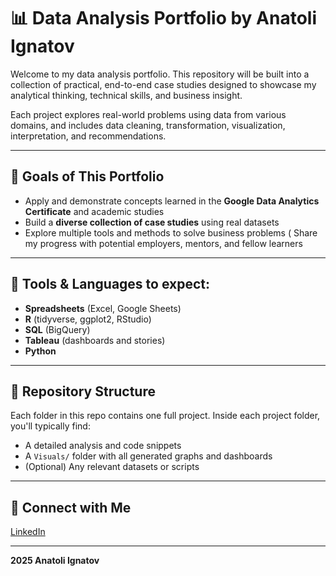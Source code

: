 # 📊 Data Analysis Portfolio by Anatoli Ignatov

Welcome to my data analysis portfolio. This repository will be built into a collection of practical, end-to-end case studies designed to showcase my analytical thinking, technical skills, and business insight.

Each project explores real-world problems using data from various domains, and includes data cleaning, transformation, visualization, interpretation, and recommendations.

---

## 🎯 Goals of This Portfolio

* Apply and demonstrate concepts learned in the **Google Data Analytics Certificate** and academic studies
* Build a **diverse collection of case studies** using real datasets
* Explore multiple tools and methods to solve business problems
( Share my progress with potential employers, mentors, and fellow learners

---

## 🧰 Tools & Languages to expect:

* **Spreadsheets** (Excel, Google Sheets)
* **R** (tidyverse, ggplot2, RStudio)
* **SQL** (BigQuery)
* **Tableau** (dashboards and stories)
* **Python** 

---

## 📁 Repository Structure

Each folder in this repo contains one full project. Inside each project folder, you'll typically find:

- A detailed analysis and code snippets
- A `Visuals/` folder with all generated graphs and dashboards
- (Optional) Any relevant datasets or scripts

---

## 📎 Connect with Me

[LinkedIn](https://www.linkedin.com/in/anatoli-ignatov-45891421a/)

---

**2025 Anatoli Ignatov**
